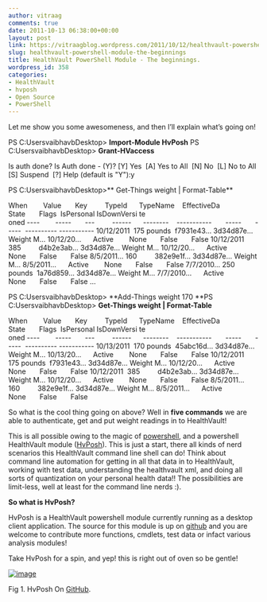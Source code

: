 ```yaml
---
author: vitraag
comments: true
date: 2011-10-13 06:38:00+00:00
layout: post
link: https://vitraagblog.wordpress.com/2011/10/12/healthvault-powershell-module-the-beginnings/
slug: healthvault-powershell-module-the-beginnings
title: HealthVault PowerShell Module - The beginnings.
wordpress_id: 358
categories:
- HealthVault
- hvposh
- Open Source
- PowerShell
---
```


Let me show you some awesomeness, and then I’ll explain what’s going on!<!-- more -->

PS C:UsersvaibhavbDesktop> **Import-Module HvPosh**
PS C:UsersvaibhavbDesktop> **Grant-HVaccess**

Is auth done?
Is Auth done - (Y)?
[Y] Yes  [A] Yes to All  [N] No  [L] No to All  [S] Suspend  [?] Help
(default is "Y"):y

PS C:UsersvaibhavbDesktop>** Get-Things weight | Format-Table**

When        Value       Key         TypeId      TypeName    EffectiveDa       State       Flags  IsPersonal IsDownVersi
te                                                     oned
----        -----       ---         ------      --------    -----------       -----       -----  ---------- -----------
10/12/2011  175 pounds  f7931e43... 3d34d87e... Weight M... 10/12/20...      Active        None       False       False
10/12/2011  385         d4b2e3ab... 3d34d87e... Weight M... 10/12/20...      Active        None       False       False
8/5/2011... 160         382e9e1f... 3d34d87e... Weight M... 8/5/2011...      Active        None       False       False
7/7/2010... 250 pounds  1a76d859... 3d34d87e... Weight M... 7/7/2010...      Active        None       False       False
…

PS C:UsersvaibhavbDesktop> **Add-Things weight 170
**PS C:UsersvaibhavbDesktop> **Get-Things weight | Format-Table**

When        Value       Key         TypeId      TypeName    EffectiveDa       State       Flags  IsPersonal IsDownVersi
te                                                     oned
----        -----       ---         ------      --------    -----------       -----       -----  ---------- -----------
10/13/2011  170 pounds  45abc16d... 3d34d87e... Weight M... 10/13/20...      Active        None       False       False
10/12/2011  175 pounds  f7931e43... 3d34d87e... Weight M... 10/12/20...      Active        None       False       False
10/12/2011  385         d4b2e3ab... 3d34d87e... Weight M... 10/12/20...      Active        None       False       False
8/5/2011... 160         382e9e1f... 3d34d87e... Weight M... 8/5/2011...      Active        None       False       False

So what is the cool thing going on above? Well in **five commands** we are able to authenticate, get and put weight readings in to HealthVault!

This is all possible owing to the magic of [powershell](http://en.wikipedia.org/wiki/Windows_PowerShell), and a powershell HealthVault module ([HvPosh](https://github.com/vaibhavb/HvPosh)). This is just a start, there all kinds of nerd scenarios this HealthVault command line shell can do! Think about command line automation for getting in all that data in to HealthVault, working with test data, understanding the healthvault xml, and doing all sorts of quantization on your personal health data!! The possibilities are limit-less, well at least for the command line nerds :).

**So what is HvPosh?**

HvPosh is a HealthVault powershell module currently running as a desktop client application. The source for this module is up on [github](https://github.com/vaibhavb/HvPosh) and you are welcome to contribute more functions, cmdlets, test data or infact various analysis modules!

Take HvPosh for a spin, and yep! this is right out of oven so be gentle!

[![image]({{site.images}}/2011/10/image_thumb.png)]({{site.images}}/2011/10/image.png)

Fig 1. HvPosh On [GitHub](https://github.com/vaibhavb/HvPosh).
